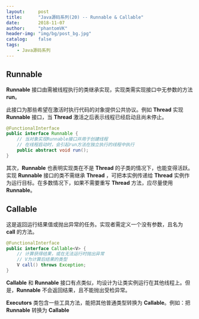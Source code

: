 ```yaml
---
layout:     post
title:      "Java源码系列(20) -- Runnable & Callable"
date:       2018-11-07
author:     "phantomVK"
header-img: "img/bg/post_bg.jpg"
catalog:    false
tags:
    - Java源码系列
---
```


## Runnable

__Runnable__ 接口由需被线程执行的类继承实现，实现类需实现接口中无参数的方法 __run__。

此接口为那些希望在激活时执行代码的对象提供公共协议。例如 __Thread__ 实现 __Runnable__ 接口，当 __Thread__ 激活之后表示线程已经启动且尚未停止。

```java
@FunctionalInterface
public interface Runnable {
    // 当对象实现Runnable接口并用于创建线程
    // 在线程启动时，会引起run方法在独立执行的线程中执行
    public abstract void run();
}
```

其次，__Runnable__ 也表明实现类在不是 __Thread__ 的子类的情况下，也能变得活跃。实现 __Runnable__ 接口的类不需继承 __Thread__ ，可把本实例传递给 __Thread__ 实例作为运行目标。在多数情况下，如果不需要重写 __Thread__ 方法，应尽量使用 __Runnable__。

## Callable

这是返回运行结果值或抛出异常的任务。实现者需定义一个没有参数，且名为 __call__ 的方法。

```java
@FunctionalInterface
public interface Callable<V> {
    // 计算获得结果，或在无法运行时抛出异常
    // V为计算后结果的类型
    V call() throws Exception;
}
```

__Callable__ 和 __Runnable__ 接口有点类似，均设计为让类实例运行在其他线程上。但是，__Runnable__ 不会返回结果，且不能抛出受检异常。

__Executors__ 类包含一些工具方法，能把其他普通类型转换为 __Callable__。例如：把 __Runnable__ 转换为 __Callable__
